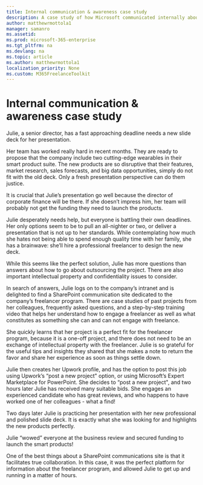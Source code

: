 ```yaml
---
title: Internal communication & awareness case study 
description: A case study of how Microsoft communicated internally about the freelancer program.
author: matthewrmottola1
manager: samanro
ms.assetid: 
ms.prod: microsoft-365-enterprise
ms.tgt_pltfrm: na
ms.devlang: na
ms.topic: article
ms.author: matthewrmottola1
localization_priority: None 
ms.custom: M365FreelanceToolkit
---
```

Internal communication & awareness case study 
===================

Julie, a senior director, has a fast approaching deadline needs a new slide deck for her presentation.

Her team has worked really hard in recent months. They are ready to propose that the company include two cutting-edge wearables in their smart product suite. The new products are so disruptive that their features, market research, sales forecasts, and big data opportunities, simply do not fit with the old deck. Only a fresh presentation perspective can do them justice.

It is crucial that Julie’s presentation go well because the director of corporate finance will be there. If she doesn’t impress him, her team will probably not get the funding they need to launch the products. 

Julie desperately needs help, but everyone is battling their own deadlines. Her only options seem to be to pull an all-nighter or two, or deliver a presentation that is not up to her standards. While contemplating how much she hates not being able to spend enough quality time with her family, she has a brainwave: she’ll hire a professional freelancer to design the new deck. 

While this seems like the perfect solution, Julie has more questions than answers about how to go about outsourcing the project. There are also important intellectual property and confidentiality issues to consider. 

In search of answers, Julie logs on to the company’s intranet and is delighted to find a SharePoint communication site dedicated to the company’s freelancer program. There are case studies of past projects from her colleagues, frequently asked questions, and a step-by-step training video that helps her understand how to engage a freelancer as well as what constitutes as something she can and can not engage with freelance.

She quickly learns that her project is a perfect fit for the freelancer program, because it is a one-off project, and there does not need to be an exchange of intellectual property with the freelancer. Julie is so grateful for the useful tips and insights they shared that she makes a note to return the favor and share her experience as soon as things settle down.  

Julie then creates her Upwork profile, and has the option to post this job using Upwork’s “post a new project" option, or using Microsoft’s Expert Marketplace for PowerPoint. She decides to “post a new project", and two hours later Julie has received many suitable bids. She engages an experienced candidate who has great reviews, and who happens to have worked one of her colleagues - what a find!

Two days later Julie is practicing her presentation with her new professional and polished slide deck. It is exactly what she was looking for and highlights the new products perfectly. 

Julie “wowed” everyone at the business review and secured funding to launch the smart products! 

One of the best things about a SharePoint communications site is that it facilitates true collaboration. In this case, it was the perfect platform for information about the freelancer program, and allowed Julie to get up and running in a matter of hours. 

